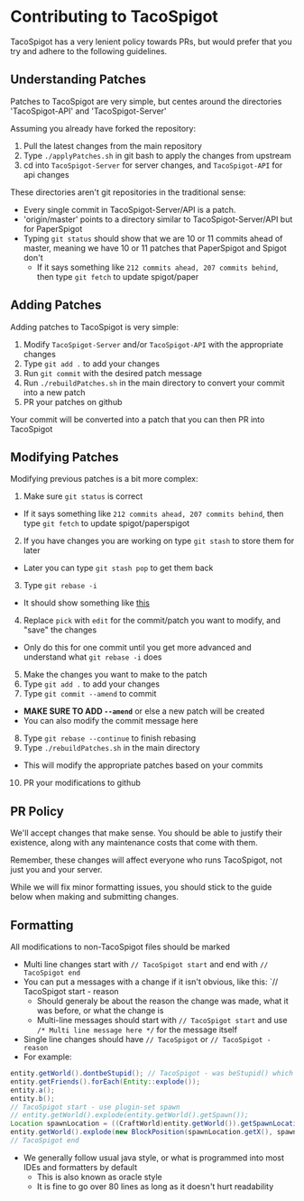 Contributing to TacoSpigot
==========================
TacoSpigot has a very lenient policy towards PRs, but would prefer that you try and adhere to the following guidelines.

## Understanding Patches
Patches to TacoSpigot are very simple, but centes around the directories 'TacoSpigot-API' and 'TacoSpigot-Server'

Assuming you already have forked the repository:

1. Pull the latest changes from the main repository
2. Type `./applyPatches.sh` in git bash to apply the changes from upstream
3. cd into `TacoSpigot-Server` for server changes, and `TacoSpigot-API` for api changes

These directories aren't git repositories in the traditional sense:

- Every single commit in TacoSpigot-Server/API is a patch.
- 'origin/master' points to a directory similar to TacoSpigot-Server/API but for PaperSpigot
- Typing `git status` should show that we are 10 or 11 commits ahead of master, meaning we have 10 or 11 patches that PaperSpigot and Spigot don't
  - If it says something like `212 commits ahead, 207 commits behind`, then type `git fetch` to update spigot/paper

## Adding Patches
Adding patches to TacoSpigot is very simple:

1. Modify `TacoSpigot-Server` and/or `TacoSpigot-API` with the appropriate changes
2. Type `git add .` to add your changes
3. Run `git commit` with the desired patch message
4. Run `./rebuildPatches.sh` in the main directory to convert your commit into a new patch
5. PR your patches on github

Your commit will be converted into a patch that you can then PR into TacoSpigot

## Modifying Patches
Modifying previous patches is a bit more complex:

1. Make sure `git status` is correct
  - If it says something like `212 commits ahead, 207 commits behind`, then type `git fetch` to update spigot/paperspigot
2. If you have changes you are working on type `git stash` to store them for later
  - Later you can type `git stash pop` to get them back
3. Type `git rebase -i`
  - It should show something like [this](http://hastebin.com/toxohutocu.hs)
4. Replace `pick` with `edit` for the commit/patch you want to modify, and "save" the changes
  - Only do this for one commit until you get more advanced and understand what `git rebase -i` does
5. Make the changes you want to make to the patch
6. Type `git add .` to add your changes
7. Type `git commit --amend` to commit
  - **MAKE SURE TO ADD `--amend`** or else a new patch will be created
  - You can also modify the commit message here
8. Type `git rebase --continue` to finish rebasing
9. Type `./rebuildPatches.sh` in the main directory
  - This will modify the appropriate patches based on your commits
10. PR your modifications to github

## PR Policy
We'll accept changes that make sense. You should be able to justify their existence, along with any maintenance costs that come with them. 

Remember, these changes will affect everyone who runs TacoSpigot, not just you and your server.

While we will fix minor formatting issues, you should stick to the guide below when making and submitting changes.


## Formatting
All modifications to non-TacoSpigot files should be marked
- Multi line changes start with `// TacoSpigot start` and end with `// TacoSpigot end`
- You can put a messages with a change if it isn't obvious, like this: `// TacoSpigot start - reason
  - Should generaly be about the reason the change was made, what it was before, or what the change is
  - Multi-line messages should start with `// TacoSpigot start` and use `/* Multi line message here */` for the message itself
- Single line changes should have `// TacoSpigot` or `// TacoSpigot - reason`
- For example:
````java
entity.getWorld().dontbeStupid(); // TacoSpigot - was beStupid() which is bad
entity.getFriends().forEach(Entity::explode());
entity.a();
entity.b();
// TacoSpigot start - use plugin-set spawn
// entity.getWorld().explode(entity.getWorld().getSpawn());
Location spawnLocation = ((CraftWorld)entity.getWorld()).getSpawnLocation();
entity.getWorld().explode(new BlockPosition(spawnLocation.getX(), spawnLocation.getY(), spawnLocation.getZ()));
// TacoSpigot end
````
- We generally follow usual java style, or what is programmed into most IDEs and formatters by default
  - This is also known as oracle style
  - It is fine to go over 80 lines as long as it doesn't hurt readability

